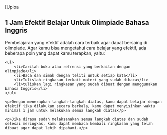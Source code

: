 [Uploa<!DOCTYPE html>
<html lang="en">
<head>
    <meta charset="UTF-8">
    <meta name="viewport" content="width=device-width, initial-scale=1.0">
    <title>1 Jam Efektif Belajar Untuk Olimpiade</title>
</head>
<body>
    <h2>1 Jam Efektif Belajar Untuk Olimpiade Bahasa Inggris</h2>
    <p>Pembelajaran yang efektif adalah cara terbaik agar dapat bersaing di olimpiade. Agar kamu bisa mengetahui cara belajar yang efektif, ada beberapa poin yang dapat kamu terapkan, yaitu:</p>

    <ul>
        <li>Carilah buku atau refrensi yang berkaitan dengan olimpiade</li>
        <li>Baca dan simak dengan teliti untuk setiap kata</li>
        <li>Tulislah ringkasan terkait materi yang sudah dibaca</li>
        <li>tuliskan lagi ringkasan yang sudah dibuat dengan menggunakan bahasa Inggris</li>
    </ul>

    <p>Dengan menerapkan langkah-langkah diatas, kamu dapat belajar dengan efektif jika dilakukan secara berkala, kamu dapat menyisihkan waktu minimal 1 jam untuk melakukan semua langkah diatas</p>

    <p>Jika dirasa sudah melaksanakan semua langkah diatas dan sudah selesai meringkas, kamu dapat membaca kembali ringkasan yang telah dibuat agar dapat lebih dipahami.</p>


</body>
</html>
